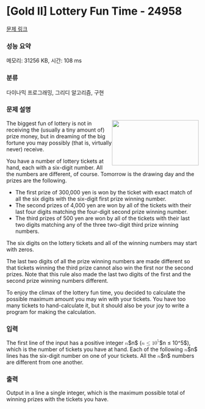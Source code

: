 # [Gold II] Lottery Fun Time - 24958 

[문제 링크](https://www.acmicpc.net/problem/24958) 

### 성능 요약

메모리: 31256 KB, 시간: 108 ms

### 분류

다이나믹 프로그래밍, 그리디 알고리즘, 구현

### 문제 설명

<p><img alt="" src="https://upload.acmicpc.net/4d6c5722-da6f-4090-8ba1-d1813401431e/-/preview/" style="width: 227px; height: 119px; float: right;">The biggest fun of lottery is not in receiving the (usually a tiny amount of) prize money, but in dreaming of the big fortune you may possibly (that is, virtually never) receive.</p>

<p>You have a number of lottery tickets at hand, each with a six-digit number. All the numbers are different, of course. Tomorrow is the drawing day and the prizes are the following.</p>

<ul>
	<li>The first prize of 300,000 yen is won by the ticket with exact match of all the six digits with the six-digit first prize winning number.</li>
	<li>The second prizes of 4,000 yen are won by all of the tickets with their last four digits matching the four-digit second prize winning number.</li>
	<li>The third prizes of 500 yen are won by all of the tickets with their last two digits matching any of the three two-digit third prize winning numbers.</li>
</ul>

<p>The six digits on the lottery tickets and all of the winning numbers may start with zeros.</p>

<p>The last two digits of all the prize winning numbers are made different so that tickets winning the third prize cannot also win the first nor the second prizes. Note that this rule also made the last two digits of the first and the second prize winning numbers different.</p>

<p>To enjoy the climax of the lottery fun time, you decided to calculate the possible maximum amount you may win with your tickets. You have too many tickets to hand-calculate it, but it should also be your joy to write a program for making the calculation.</p>

### 입력 

 <p>The first line of the input has a positive integer <mjx-container class="MathJax" jax="CHTML" style="font-size: 99.9%; position: relative;"><mjx-math class="MJX-TEX" aria-hidden="true"><mjx-mi class="mjx-i"><mjx-c class="mjx-c1D45B TEX-I"></mjx-c></mjx-mi></mjx-math><mjx-assistive-mml unselectable="on" display="inline"><math xmlns="http://www.w3.org/1998/Math/MathML"><mi>n</mi></math></mjx-assistive-mml><span aria-hidden="true" class="no-mathjax mjx-copytext">$n$</span></mjx-container> (<mjx-container class="MathJax" jax="CHTML" style="font-size: 99.9%; position: relative;"><mjx-math class="MJX-TEX" aria-hidden="true"><mjx-mi class="mjx-i"><mjx-c class="mjx-c1D45B TEX-I"></mjx-c></mjx-mi><mjx-mo class="mjx-n" space="4"><mjx-c class="mjx-c2264"></mjx-c></mjx-mo><mjx-msup space="4"><mjx-mn class="mjx-n"><mjx-c class="mjx-c31"></mjx-c><mjx-c class="mjx-c30"></mjx-c></mjx-mn><mjx-script style="vertical-align: 0.393em;"><mjx-mn class="mjx-n" size="s"><mjx-c class="mjx-c35"></mjx-c></mjx-mn></mjx-script></mjx-msup></mjx-math><mjx-assistive-mml unselectable="on" display="inline"><math xmlns="http://www.w3.org/1998/Math/MathML"><mi>n</mi><mo>≤</mo><msup><mn>10</mn><mn>5</mn></msup></math></mjx-assistive-mml><span aria-hidden="true" class="no-mathjax mjx-copytext">$n ≤ 10^5$</span></mjx-container>), which is the number of tickets you have at hand. Each of the following <mjx-container class="MathJax" jax="CHTML" style="font-size: 99.9%; position: relative;"><mjx-math class="MJX-TEX" aria-hidden="true"><mjx-mi class="mjx-i"><mjx-c class="mjx-c1D45B TEX-I"></mjx-c></mjx-mi></mjx-math><mjx-assistive-mml unselectable="on" display="inline"><math xmlns="http://www.w3.org/1998/Math/MathML"><mi>n</mi></math></mjx-assistive-mml><span aria-hidden="true" class="no-mathjax mjx-copytext">$n$</span></mjx-container> lines has the six-digit number on one of your tickets. All the <mjx-container class="MathJax" jax="CHTML" style="font-size: 99.9%; position: relative;"><mjx-math class="MJX-TEX" aria-hidden="true"><mjx-mi class="mjx-i"><mjx-c class="mjx-c1D45B TEX-I"></mjx-c></mjx-mi></mjx-math><mjx-assistive-mml unselectable="on" display="inline"><math xmlns="http://www.w3.org/1998/Math/MathML"><mi>n</mi></math></mjx-assistive-mml><span aria-hidden="true" class="no-mathjax mjx-copytext">$n$</span></mjx-container> numbers are different from one another.</p>

### 출력 

 <p>Output in a line a single integer, which is the maximum possible total of winning prizes with the tickets you have.</p>

